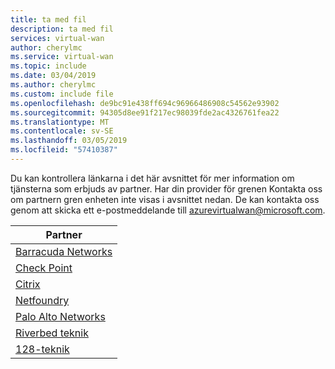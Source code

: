 ```yaml
---
title: ta med fil
description: ta med fil
services: virtual-wan
author: cherylmc
ms.service: virtual-wan
ms.topic: include
ms.date: 03/04/2019
ms.author: cherylmc
ms.custom: include file
ms.openlocfilehash: de9bc91e438ff694c96966486908c54562e93902
ms.sourcegitcommit: 94305d8ee91f217ec98039fde2ac4326761fea22
ms.translationtype: MT
ms.contentlocale: sv-SE
ms.lasthandoff: 03/05/2019
ms.locfileid: "57410387"
---
```

Du kan kontrollera länkarna i det här avsnittet för mer information om tjänsterna som erbjuds av partner. Har din provider för grenen Kontakta oss om partnern gren enheten inte visas i avsnittet nedan. De kan kontakta oss genom att skicka ett e-postmeddelande till azurevirtualwan@microsoft.com.

|Partner|
|---|
|[Barracuda Networks](https://www.barracuda.com/AzurevWAN)|
| [Check Point](https://www.checkpoint.com/solutions/microsoft-azure-virtual-wan/) |
| [Citrix](https://www.citrix.com/global-partners/microsoft/sd-wan-for-azure-virtual-wan.html)|
|[Netfoundry](https://netfoundry.io/solutions/netfoundry-for-microsoft-azure-virtual-wan/)|
|[Palo Alto Networks](https://researchcenter.paloaltonetworks.com/2018/09/azure-vwan-integration/) |
|[Riverbed teknik](https://www.riverbed.com/go/steelconnect-azurewan.html)|
|[128-teknik](https://www.128technology.com/partners/azure) |